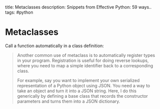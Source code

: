 title: Metaclasses
description: Snippets from Effective Python: 59 ways..
tags: #python

# Metaclasses

Call a function automatically in a class definition:

> Another common use of metaclass is to automatically register types in
> your program. Registration is useful for doing reverse lookups, where
> you need to map a simple identifier back to a corresponding class.
>
> For example, say you want to implement your own serialized
> representation of a Python object using JSON. You need a way to take
> an object and turn it into a JSON string. Here, I do this generically
> by defining a base class that records the constructor parameters and
> turns them into a JSON dictionary.


